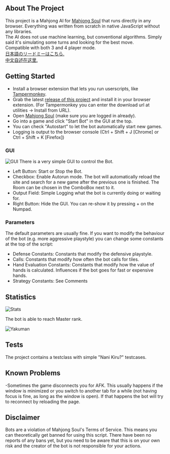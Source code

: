 ## About The Project

This project is a Mahjong AI for [Mahjong Soul](https://mahjongsoul.game.yo-star.com/) that runs directly in any browser. Everything was written from scratch in native JavaScript without any libraries.  
The AI does not use machine learning, but conventional algorithms. Simply said it's simulating some turns and looking for the best move.  
Compatible with both 3 and 4 player mode.  
[日本語のリードミーはこちら.](./readme_jp.md)  
[中文自述在这里.](./readme_cn.md)  

## Getting Started

* Install a browser extension that lets you run userscripts, like [Tampermonkey](https://www.tampermonkey.net/).
* Grab the latest [release of this project](https://github.com/Jimboom7/AlphaJong/releases) and install it in your browser extension. (For Tampermonkey you can enter the download url at utilities -> Install from URL).
* Open [Mahjong Soul](https://mahjongsoul.game.yo-star.com/) (make sure you are logged in already).
* Go into a game and click "Start Bot" in the GUI at the top.
* You can check "Autostart" to let the bot automatically start new games.
* Logging is output to the browser console (Ctrl + Shift + J [Chrome] or Ctrl + Shift + K [Firefox])

### GUI
![GUI](https://i.imgur.com/6PnXb3T.png)
There is a very simple GUI to control the Bot.  
* Left Button: Start or Stop the Bot.
* Checkbox: Enable Autorun mode. The bot will automatically reload the site and search for a new game after the previous one is finished. The Room can be chosen in the ComboBox next to it.
* Output Field: Simple Logging what the bot is currently doing or waiting for.
* Right Button: Hide the GUI. You can re-show it by pressing + on the Numpad.

### Parameters
The default parameters are usually fine. If you want to modify the behaviour of the bot (e.g. more aggressive playstyle) you can change some constants at the top of the script:

* Defense Constants: Constants that modify the defensive playstyle.
* Calls: Constants that modify how often the bot calls for tiles.
* Hand Evaluation Constants: Constants that modify how the value of hands is calculated. Influences if the bot goes for fast or expensive hands.
* Strategy Constants: See Comments

## Statistics

![Stats](https://i.imgur.com/30p4yAN.png)

The bot is able to reach Master rank.

![Yakuman](https://i.imgur.com/j6j2f2V.png)

## Tests

The project contains a testclass with simple "Nani Kiru?" testcases.

## Known Problems

-Sometimes the game disconnects you for AFK. This usually happens if the window is minimized or you switch to another tab for a while (not having focus is fine, as long as the window is open). If that happens the bot will try to reconnect by reloading the page.

## Disclaimer

Bots are a violation of Mahjong Soul's Terms of Service. This means you can theoretically get banned for using this script. There have been no reports of any bans yet, but you need to be aware that this is on your own risk and the creator of the bot is not responsible for your actions.